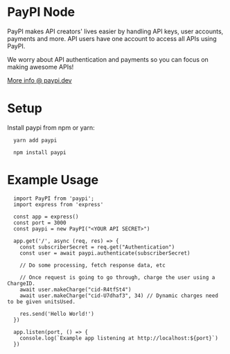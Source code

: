 # PayPI Node

PayPI makes API creators' lives easier by handling API keys, user accounts, payments and more.
API users have one account to access all APIs using PayPI.

We worry about API authentication and payments so you can focus on making awesome APIs!

[More info @ paypi.dev](https://paypi.dev)
# Setup
Install paypi from npm or yarn:
```node
  yarn add paypi
```
```node
  npm install paypi
```


# Example Usage
```node
  import PayPI from 'paypi';
  import express from 'express'
  
  const app = express()
  const port = 3000
  const paypi = new PayPI("<YOUR API SECRET>")

  app.get('/', async (req, res) => {
    const subscriberSecret = req.get("Authentication")
    const user = await paypi.authenticate(subscriberSecret)
    
    // Do some processing, fetch response data, etc
    
    // Once request is going to go through, charge the user using a ChargeID.
    await user.makeCharge("cid-R4tfSt4")
    await user.makeCharge("cid-U7dhaf3", 34) // Dynamic charges need to be given unitsUsed.
    
    res.send('Hello World!')
  })

  app.listen(port, () => {
    console.log(`Example app listening at http://localhost:${port}`)
  })
```
